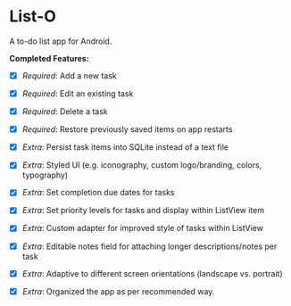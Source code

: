 # List-O

A to-do list app for Android.

**Completed Features:**

 * [x] *Required*: Add a new task
 * [x] *Required*: Edit an existing task
 * [x] *Required*: Delete a task
 * [x] *Required*: Restore previously saved items on app restarts 
 * [x] *Extra*: Persist task items into SQLite instead of a text file 
 * [x] *Extra*: Styled UI (e.g. iconography, custom logo/branding, colors, typography)
 * [x] *Extra*: Set completion due dates for tasks 
 * [x] *Extra*: Set priority levels for tasks and display within ListView item
 * [x] *Extra*: Custom adapter for improved style of tasks within ListView
 * [x] *Extra*: Editable notes field for attaching longer descriptions/notes per task
 * [x] *Extra*: Adaptive to different screen orientations (landscape vs. portrait)
 * [x] *Extra*: Organized the app as per recommended way.

